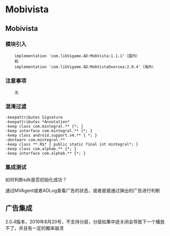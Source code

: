 # Mobivista

## Mobivista

### 模块引入

```text
    implementation 'com.libVigame.AD:MobVista:1.1.1'（国内）
    和
    implementation 'com.libVigame.AD:MobVistaOversea:2.0.4'（海外）
```

### 注意事项

```text
    无
```

### 混淆过滤

```text
-keepattributes Signature
-keepattributes *Annotation*
-keep class com.mintegral.** {*; }
-keep interface com.mintegral.** {*; }
-keep class android.support.v4.** { *; }
-dontwarn com.mintegral.**
-keep class **.R$* { public static final int mintegral*; }
-keep class com.alphab.** {*; }
-keep interface com.alphab.** {*; }
```

### 集成测试

如何判断sdk是否初始化成功？

通过MVAgent或者ADLog查看广告的状态，或者直接通过弹出的广告进行判断

## 广告集成

2.0.4版本，2019年8月20号，不支持分层，分层如果中途关闭会导致下一个播放不了，并且有一定的概率崩溃

